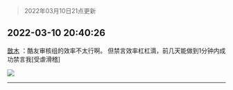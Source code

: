 > 2022年03月10日21点更新
<link rel="stylesheet" href="https://cdn.jsdelivr.net/gh/taotie6/sampleJSON@main/css/photo_show.css">
<meta name="referrer" content="no-referrer" />


 ## 2022-03-10 20:40:26 

 [㪚木](https://www.coolapk.com/feed/34155841?shareKey=NWNiNjk1NzhjYjAxNjIyOWY5M2U~) ：酷友审核组的效率不太行啊。
但禁言效率杠杠滴，前几天能做到1分钟内成功禁言我[受虐滑稽] 

<div class="album">
<img class="img-item" src="http://image.coolapk.com/feed/2022/0310/20/1081091_d6811788_6025_7889_32@1080x2340.jpeg" />
</div>

 ------- 

